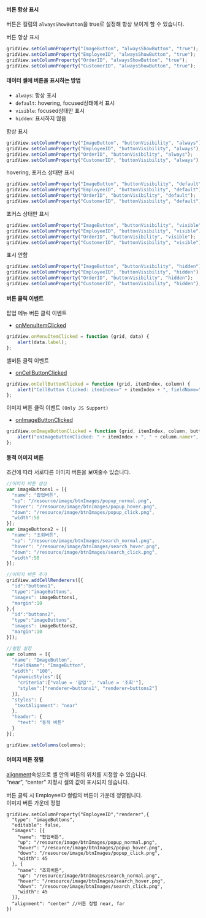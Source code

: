 #### 버튼 항상 표시

버튼은 컬럼의 `alwaysShowButton`을 true로 설정해 항상 보이게 할 수 있습니다. 

<a class="btn primary small round lowercase" id="btnButtonAlwaysShowButton">버튼 항상 표시</a>

```js
gridView.setColumnProperty("ImageButton", "alwaysShowButton", "true");
gridView.setColumnProperty("EmployeeID", "alwaysShowButton", "true");
gridView.setColumnProperty("OrderID", "alwaysShowButton", "true");
gridView.setColumnProperty("CustomerID", "alwaysShowButton", "true");
```
<p></p>

#### 데이터 셀에 버튼을 표시하는 방법

- `always`: 항상 표시 
- `default`: hovering, focused상태에서 표시 
- `visible`: focused상태만 표시
- `hidden`: 표시하지 않음

<a class="btn primary small round lowercase" id="btnButtonAlways">항상 표시</a>

```js
gridView.setColumnProperty("ImageButton", "buttonVisibility", "always");
gridView.setColumnProperty("EmployeeID", "buttonVisibility", "always");
gridView.setColumnProperty("OrderID", "buttonVisibility", "always");
gridView.setColumnProperty("CustomerID", "buttonVisibility", "always");
```

<a class="btn primary small round lowercase" id="btnButtonDefault">hovering, 포커스 상태만 표시</a>

```js
gridView.setColumnProperty("ImageButton", "buttonVisibility", "default");
gridView.setColumnProperty("EmployeeID", "buttonVisibility", "default");
gridView.setColumnProperty("OrderID", "buttonVisibility", "default");
gridView.setColumnProperty("CustomerID", "buttonVisibility", "default");
```

<a class="btn primary small round lowercase" id="btnButtonVisible">포커스 상태만 표시</a>

```js
gridView.setColumnProperty("ImageButton", "buttonVisibility", "visible");
gridView.setColumnProperty("EmployeeID", "buttonVisibility", "visible");
gridView.setColumnProperty("OrderID", "buttonVisibility", "visible");
gridView.setColumnProperty("CustomerID", "buttonVisibility", "visible");
```

<a class="btn primary small round lowercase" id="btnButtonHidden">표시 안함</a>

```js
gridView.setColumnProperty("ImageButton", "buttonVisibility", "hidden");
gridView.setColumnProperty("EmployeeID", "buttonVisibility", "hidden");
gridView.setColumnProperty("OrderID", "buttonVisibility", "hidden");
gridView.setColumnProperty("CustomerID", "buttonVisibility", "hidden");
```

#### 버튼 클릭 이벤트

팝업 메뉴 버튼 클릭 이벤트

- [onMenuItemClicked](http://help.realgrid.com/api/GridBase/onMenuItemClicked/)

```js
gridView.onMenuItemClicked = function (grid, data) {
    alert(data.label);
};
```
셀버튼 클릭 이벤트

- [onCellButtonClicked](http://help.realgrid.com/api/GridBase/onCellButtonClicked/)

```js
gridView.onCellButtonClicked = function (grid, itemIndex, column) {
    alert("CellButton Clicked: itemIndex=" + itemIndex + ", fieldName=" + column.fieldName);
};
```

이미지 버튼 클릭 이벤트 `(Only JS Support)`

- [onImageButtonClicked](http://help.realgrid.com/api/GridBase/onImageButtonClicked/)

```js
gridView.onImageButtonClicked = function (grid, itemIndex, column, buttonIndex, name) {
    alert("onImageButtonClicked: " + itemIndex + ", " + column.name+", " + buttonIndex + ", " + name);
};
```

#### 동적 이미지 버튼

조건에 따라 서로다른 이미지 버튼을 보여줄수 있습니다.

```js
//이미지 버튼 생성
var imageButtons1 = [{
  "name": "팝업버튼",
  "up": "/resource/image/btnImages/popup_normal.png",
  "hover": "/resource/image/btnImages/popup_hover.png",
  "down": "/resource/image/btnImages/popup_click.png",
  "width":50
}];
var imageButtons2 = [{
  "name": "조회버튼",
  "up": "/resource/image/btnImages/search_normal.png",
  "hover": "/resource/image/btnImages/search_hover.png",
  "down": "/resource/image/btnImages/search_click.png",
  "width":50
}];

//이미지 버튼 추가
gridView.addCellRenderers([{
  "id":"buttons1",
  "type":"imageButtons",
  "images": imageButtons1,
  "margin":10
},{
  "id":"buttons2",
  "type":"imageButtons",
  "images": imageButtons2,
  "margin":10
}]);

//컬럼 설정
var columns = [{
  "name": "ImageButton",
  "fieldName": "ImageButton",
  "width": "100",
  "dynamicStyles":[{
    "criteria":["value = '팝업'", "value = '조회'"],
    "styles":["renderer=buttons1", "renderer=buttons2"]
  }],
  "styles": {
   "textAlignment": "near"
  },
  "header": {
    "text": "동적 버튼"
  }
}];

gridView.setColumns(columns);

```

#### 이미지 버튼 정렬

[alignment](http://help.realgrid.com/api/types/ImageButtonsCellRenderer/)속성으로 셀 안의 버튼의 위치를 지정할 수 있습니다.   
“near”, “center” 지정시 셀의 값이 표시되지 않습니다. 

버튼 클릭 시 EmployeeID 컬럼의 버튼이 가운데 정렬됩니다.  
<a class="btn primary small round lowercase" id="btnButtonAlignment">이미지 버튼 가운데 정렬</a>


```
gridView.setColumnProperty("EmployeeID","renderer",{
  "type": "imageButtons", 
  "editable": false, 
  "images": [{
    "name": "팝업버튼",
    "up": "/resource/image/btnImages/popup_normal.png",
    "hover": "/resource/image/btnImages/popup_hover.png",
    "down": "/resource/image/btnImages/popup_click.png",
    "width": 45
  }, {
    "name": "조회버튼",
    "up": "/resource/image/btnImages/search_normal.png",
    "hover": "/resource/image/btnImages/search_hover.png",
    "down": "/resource/image/btnImages/search_click.png",
    "width": 45
  }],
  "alignment": "center" //버튼 정렬 near, far
})
```


<script>
  $('#btnButtonAlwaysShowButton').click(function() {
    gridView.setColumnProperty("ImageButton", "alwaysShowButton", "true");
    gridView.setColumnProperty("EmployeeID", "alwaysShowButton", "true");
    gridView.setColumnProperty("OrderID", "alwaysShowButton", "true");
    gridView.setColumnProperty("CustomerID", "alwaysShowButton", "true");
  });

  $('#btnButtonAlways').click(function() {
    gridView.setColumnProperty("ImageButton", "buttonVisibility", "always");
    gridView.setColumnProperty("EmployeeID", "buttonVisibility", "always");
    gridView.setColumnProperty("OrderID", "buttonVisibility", "always");
    gridView.setColumnProperty("CustomerID", "buttonVisibility", "always");
  });

  $('#btnButtonDefault').click(function() {
    gridView.setColumnProperty("ImageButton", "buttonVisibility", "default");
    gridView.setColumnProperty("EmployeeID", "buttonVisibility", "default");
    gridView.setColumnProperty("OrderID", "buttonVisibility", "default");
    gridView.setColumnProperty("CustomerID", "buttonVisibility", "default");
  });

  $('#btnButtonVisible').click(function() {
    gridView.setColumnProperty("ImageButton", "buttonVisibility", "visible");
    gridView.setColumnProperty("EmployeeID", "buttonVisibility", "visible");
    gridView.setColumnProperty("OrderID", "buttonVisibility", "visible");
    gridView.setColumnProperty("CustomerID", "buttonVisibility", "visible");
  });

  $('#btnButtonHidden').click(function() {
    gridView.setColumnProperty("ImageButton", "buttonVisibility", "hidden");
    gridView.setColumnProperty("EmployeeID", "buttonVisibility", "hidden");
    gridView.setColumnProperty("OrderID", "buttonVisibility", "hidden");
    gridView.setColumnProperty("CustomerID", "buttonVisibility", "hidden");
  });

  $('#btnButtonAlignment').click(function() {
    gridView.setColumnProperty("EmployeeID","renderer",{
      "type": "imageButtons", 
      "editable": false,
      "images": [{
        "name": "팝업버튼",
        "up": "/resource/image/btnImages/popup_normal.png",
        "hover": "/resource/image/btnImages/popup_hover.png",
        "down": "/resource/image/btnImages/popup_click.png",
        "width": 45
      }, {
        "name": "조회버튼",
        "up": "/resource/image/btnImages/search_normal.png",
        "hover": "/resource/image/btnImages/search_hover.png",
        "down": "/resource/image/btnImages/search_click.png",
        "width": 45
      }],
      "alignment": "center" //버튼 정렬 near, far
    })
  });

</script>